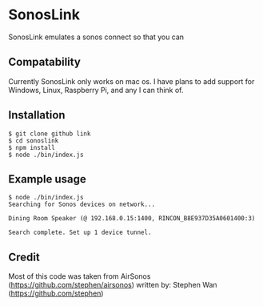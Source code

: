 SonosLink
========

SonosLink emulates a sonos connect so that you can 

Compatability
-------------
Currently SonosLink only works on mac os. I have plans to add support for Windows, Linux, Raspberry Pi, and any I can think of.

Installation
-----------
```
$ git clone github link
$ cd sonoslink
$ npm install
$ node ./bin/index.js
```

Example usage
-------------
```
$ node ./bin/index.js
Searching for Sonos devices on network...

Dining Room Speaker (@ 192.168.0.15:1400, RINCON_B8E937D35A0601400:3)

Search complete. Set up 1 device tunnel.
```

Credit
------
Most of this code was taken from AirSonos (https://github.com/stephen/airsonos) written by: Stephen Wan (https://github.com/stephen)
